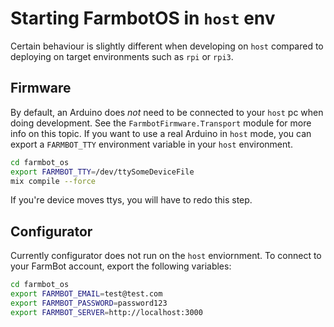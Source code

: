 # Starting FarmbotOS in `host` env

Certain behaviour is slightly different when developing on `host` compared to
deploying on target environments such as `rpi` or `rpi3`.

## Firmware

By default, an Arduino does _not_ need to be connected to your `host` pc when
doing development. See the `FarmbotFirmware.Transport` module for more info
on this topic. If you want to use a real Arduino in `host` mode, you can
export a `FARMBOT_TTY` environment variable in your `host` environment.

```bash
cd farmbot_os
export FARMBOT_TTY=/dev/ttySomeDeviceFile
mix compile --force
```

If you're device moves ttys, you will have to redo this step.

## Configurator

Currently configurator does not run on the `host` enviornment. To connect to
your FarmBot account, export the following variables:

```bash
cd farmbot_os
export FARMBOT_EMAIL=test@test.com
export FARMBOT_PASSWORD=password123
export FARMBOT_SERVER=http://localhost:3000
```
